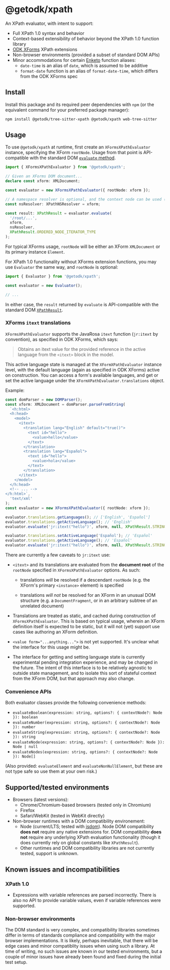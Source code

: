 # @getodk/xpath

An XPath evaluator, with intent to support:

- Full XPath 1.0 syntax and behavior
- Context-based extensibility of behavior beyond the XPath 1.0 function library
- [ODK XForms](https://getodk.github.io/xforms-spec/) XPath extensions
- Non-browser environments (provided a subset of standard DOM APIs)
- Minor accommodations for certain [Enketo](https://github.com/enketo/enketo/tree/main/packages/openrosa-xpath-evaluator) function aliases:
  - `date-time` is an alias of `date`, which is assumed to be additive
  - `format-date` function is an alias of `format-date-time`, which differs from the ODK XForms spec

## Install

Install this package and its required peer dependencies with `npm` (or the equivalent command for your preferred package manager):

```sh
npm install @getodk/tree-sitter-xpath @getodk/xpath web-tree-sitter
```

## Usage

To use `@getodk/xpath` at runtime, first create an `XFormsXPathEvaluator`
instance, specifying the XForm `rootNode`. Usage from that point is
API-compatible with the standard DOM [`evaluate`
method](https://developer.mozilla.org/en-US/docs/Web/API/XPathEvaluator/evaluate).

```ts
import { XFormsXPathEvaluator } from '@getodk/xpath';

// Given an XForms DOM document...
declare const xform: XMLDocument;

const evaluator = new XFormsXPathEvaluator({ rootNode: xform });

// A namespace resolver is optional, and the context node can be used (which is the default)
const nsResolver: XPathNSResolver = xform;

const result: XPathResult = evaluator.evaluate(
  '/root/...',
  xform,
  nsResolver,
  XPathResult.ORDERED_NODE_ITERATOR_TYPE
);
```

For typical XForms usage, `rootNode` will be either an XForm `XMLDocument` or its primary instance `Element`.

For XPath 1.0 functionality without XForms extension functions, you may use `Evaluator` the same way, and `rootNode` is optional:

```ts
import { Evaluator } from '@getodk/xpath';

const evaluator = new Evaluator();

// ...
```

In either case, the `result` returned by `evaluate` is API-compatible with the standard DOM [`XPathResult`](https://developer.mozilla.org/en-US/docs/Web/API/XPathResult).

### XForms `itext` translations

`XFormsXPathEvaluator` supports the JavaRosa `itext` function (`jr:itext` by convention), as specified in ODK XForms, which says:

> Obtains an itext value for the provided reference in the active language from the `<itext>` block in the model.

This active language state is managed at the `XFormXPathEvaluator` instance level, with the default language (again as specified in ODK XForms) active on construction. You can access a form's available languages, and get or set the active language under the `XFormXPathEvaluator.translations` object.

Example:

```ts
const domParser = new DOMParser();
const xform: XMLDocument = domParser.parseFromString(
  `<h:html>
  <h:head>
    <model>
      <itext>
        <translation lang="English" default="true()">
          <text id="hello">
            <value>hello</value>
          </text>
        </translation>
        <translation lang="Español">
          <text id="hello">
            <value>hola</value>
          </text>
        </translation>
      </itext>
    </model>
  </h:head>
  <!-- ... -->
</h:html>`,
  'text/xml'
);
const evaluator = new XFormsXPathEvaluator({ rootNode: xform });

evaluator.translations.getLanguages(); // ['English', 'Español']
evaluator.translations.getActiveLanguage(); // 'English'
evaluator.evaluate('jr:itext("hello")', xform, null, XPathResult.STRING_TYPE).stringValue; // 'hello'

evaluator.translations.setActiveLanguage('Español'); // 'Español'
evaluator.translations.getActiveLanguage(); // 'Español'
evaluator.evaluate('jr:itext("hello")', xform, null, XPathResult.STRING_TYPE).stringValue; // 'hola'
```

There are currently a few caveats to `jr:itext` use:

- `<itext>` and its translations are evaluated from the **document root** of the `rootNode` specified in `XFormsXPathEvaluator` options. As such:
  - translations _will_ be resolved if a descendant `rootNode` (e.g. the XForm's primary `<instance>` element) is specified

  - translations _will not_ be resolved for an XForm in an unusual DOM structure (e.g. a `DocumentFragment`, or in an arbitrary subtree of an unrelated document)

- Translations are treated as static, and cached during construction of `XFormsXPathEvaluator`. This is based on typical usage, wherein an XForm definition itself is expected to be static, but it will not (yet) support use cases like authoring an XForm definition.

- `<value form="...anything...">` is not yet supported. It's unclear what the interface for this usage might be.

- The interface for getting and setting language state is currently experimental pending integration experience, and may be changed in the future. The intent of this interface is to be relatively agnostic to outside state management, and to isolate this sort of stateful context from the XForm DOM, but that approach may also change.

### Convenience APIs

Both evaluator classes provide the following convenience methods:

- `evaluateBoolean(expression: string, options?: { contextNode?: Node }): boolean`
- `evaluateNumber(expression: string, options?: { contextNode?: Node }): number`
- `evaluateString(expression: string, options?: { contextNode?: Node }): string`
- `evaluateNode(expression: string, options?: { contextNode?: Node }): Node | null`
- `evaluateNodes(expression: string, options?: { contextNode?: Node }): Node[]`

(Also provided: `evaluateElement` and `evaluateNonNullElement`, but these are not type safe so use them at your own risk.)

## Supported/tested environments

- Browsers (latest versions):
  - Chrome/Chromium-based browsers (tested only in Chromium)
  - Firefox
  - Safari/WebKit (tested in WebKit directly)
- Non-browser runtimes with a DOM compatibility environement:
  - Node (current/LTS; tested with [jsdom](https://github.com/jsdom/jsdom)). Node DOM compatibility **does not** require any native extensions for. DOM compatibility **does not** require any underlying XPath evaluation functionality (though it does currently rely on global constants like `XPathResult`).
  - Other runtimes and DOM compatibility libraries are not currently tested, support is unknown.

## Known issues and incompatibilities

### XPath 1.0

- Expressions with variable references are parsed incorrectly. There is also no API to provide variable values, even if variable references were supported.

### Non-browser environments

The DOM standard is very complex, and compatibility libraries sometimes differ in terms of standards compliance and compatibility with the major browser implementations. It is likely, perhaps inevitable, that there will be edge cases and minor compatiblity issues when using such a library. At time of writing, no such issues are known in our tested environments, but a couple of minor issues have already been found and fixed during the initial test setup.
